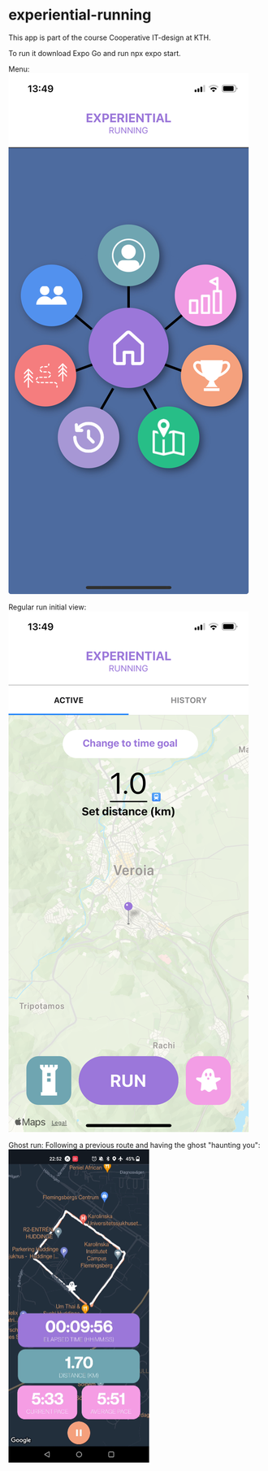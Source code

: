 # experiential-running

This app is part of the course Cooperative IT-design at KTH.

To run it download Expo Go and run npx expo start.

Menu:
<img src="assets/screenshots/ER_menu.jpeg">

Regular run initial view:
<img src="assets/screenshots/ER_regular_run.png">

Ghost run: Following a previous route and having the ghost "haunting you":
<img src="assets/screenshots/ER_ghost_run.png">